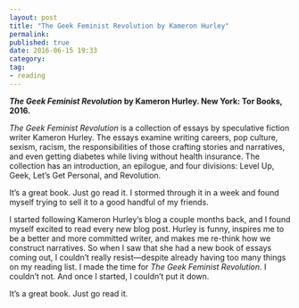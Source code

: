 ```yaml
---
layout: post
title: "The Geek Feminist Revolution by Kameron Hurley"
permalink: 
published: true
date: 2016-06-15 19:33
category: 
tag: 
- reading
---
```


***The Geek Feminist Revolution* by Kameron Hurley. New York: Tor Books, 2016.**

*The Geek Feminist Revolution* is a collection of essays by speculative fiction writer Kameron Hurley. The essays examine writing careers, pop culture, sexism, racism, the responsibilities of those crafting stories and narratives, and even getting diabetes while living without health insurance. The collection has an introduction, an epilogue, and four divisions: Level Up, Geek, Let’s Get Personal, and Revolution.

It’s a great book. Just go read it. I stormed through it in a week and found myself trying to sell it to a good handful of my friends.

I started following Kameron Hurley’s blog a couple months back, and I found myself excited to read every new blog post. Hurley is funny, inspires me to be a better and more committed writer, and makes me re-think how we construct narratives. So when I saw that she had a new book of essays coming out, I couldn’t really resist—despite already having too many things on my reading list. I made the time for *The Geek Feminist Revolution*. I couldn’t not. And once I started, I couldn’t put it down.

It’s a great book. Just go read it.

